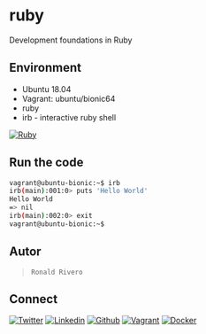 # ruby

Development foundations in Ruby

## Environment

* Ubuntu 18.04
* Vagrant: ubuntu/bionic64
* ruby
* irb - interactive ruby shell

<!-- ruby -->
[![Ruby](https://img.shields.io/static/v1?label=&message=Ruby&color=CC342D&logo=ruby&logoColor=E74C3C&labelColor=2F333A)](https://www.ruby-lang.org)

## Run the code

```bash
vagrant@ubuntu-bionic:~$ irb
irb(main):001:0> puts 'Hello World'
Hello World
=> nil
irb(main):002:0> exit
vagrant@ubuntu-bionic:~$
```

## Autor

>```Ronald Rivero```

## Connect

<!-- twitter -->
[![Twitter](https://img.shields.io/twitter/follow/ralex_uy?style=social)](https://twitter.com/ralex_uy) <!-- linkedin --> [![Linkedin](https://img.shields.io/badge/LinkedIn-+21K-blue?style=social&logo=linkedin)](https://www.linkedin.com/in/ronald-rivero/) <!-- github --> [![Github](https://img.shields.io/github/followers/ralexrivero?style=social)](https://github.com/ralexrivero/) <!-- vagrant --> [![Vagrant](https://img.shields.io/static/v1?label=&message=Vagrant%20Profile&color=1868F2&logo=vagrant&labelColor=2F333A)](https://app.vagrantup.com/ralexrivero) <!-- docker --> [![Docker](https://img.shields.io/static/v1?label=&message=Docker%20Profile&color=2496ED&logo=Docker&labelColor=2F333A)](https://hub.docker.com/u/ralexrivero)
